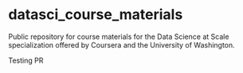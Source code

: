 datasci_course_materials
========================

Public repository for course materials for the Data Science at Scale specialization offered by Coursera and the University of Washington.

Testing PR
